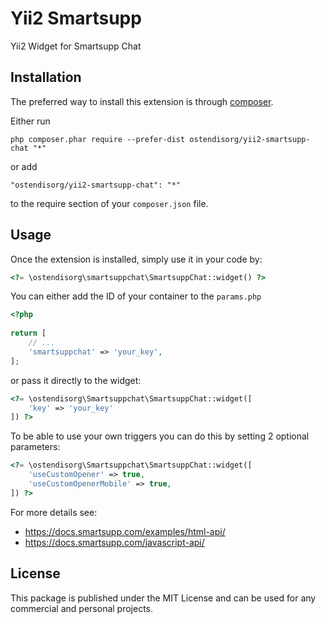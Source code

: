 Yii2 Smartsupp
=====================
Yii2 Widget for Smartsupp Chat

Installation
------------

The preferred way to install this extension is through [composer](http://getcomposer.org/download/).

Either run

```
php composer.phar require --prefer-dist ostendisorg/yii2-smartsupp-chat "*"
```

or add

```
"ostendisorg/yii2-smartsupp-chat": "*"
```

to the require section of your `composer.json` file.


Usage
-----

Once the extension is installed, simply use it in your code by:

```php
<?= \ostendisorg\smartsuppchat\SmartsuppChat::widget() ?>
```

You can either add the ID of your container to the `params.php`

```php
<?php
      
return [
    // ...
    'smartsuppchat' => 'your_key',
];
```

or pass it
directly to the widget: 

```php
<?= \ostendisorg\Smartsuppchat\SmartsuppChat::widget([
    'key' => 'your_key'
]) ?>
```

To be able to use your own triggers you can do this by setting 2 optional parameters:

```php
<?= \ostendisorg\Smartsuppchat\SmartsuppChat::widget([
    'useCustomOpener' => true,
    'useCustomOpenerMobile' => true,
]) ?>
```

For more details see:
- https://docs.smartsupp.com/examples/html-api/
- https://docs.smartsupp.com/javascript-api/

License
-----
This package is published under the MIT License and can be used for any 
commercial and personal projects.
